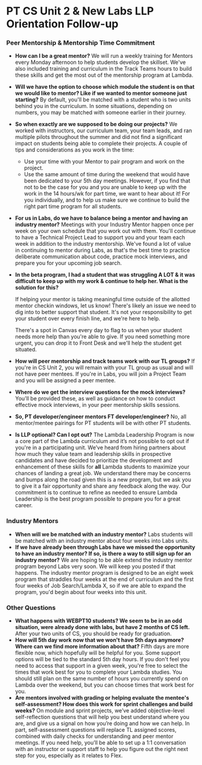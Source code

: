 # PT CS Unit 2 & New Labs LLP Orientation Follow-up

### Peer Mentorship & Mentorship Time Commitment

- **How can I be a great mentor?**
  We will run a weekly training for Mentors every Monday afternoon to help students develop the skillset. We've also included training and curriculum in the Track Teams hours to build these skills and get the most out of the mentorship program at Lambda.
- **Will we have the option to choose which module the student is on that we would like to mentor? Like if we wanted to mentor someone just starting?**
  By default, you'll be matched with a student who is two units behind you in the curriculum. In some situations, depending on numbers, you may be matched with someone earlier in their journey.  

- **So when exactly are we supposed to be doing our projects?**
  We worked with instructors, our curriculum team, your team leads, and ran multiple pilots throughout the summer and did not find a significant impact on students being able to complete their projects. A couple of tips and considerations as you work in the time:
  - Use your time with your Mentor to pair program and work on the project.
  - Use the same amount of time during the weekend that would have been dedicated to your 5th day meetings.
  However, if you find that not to be the case for you and you are unable to keep up with the work in the 14 hours/wk for part time, we want to hear about it! For you individually, and to help us make sure we continue to build the right part time program for all students.
- **For us in Labs, do we have to balance being a mentor and having an industry mentor?**
  Meetings with your Industry Mentor happen once per week on your own schedule that you work out with them. You'll continue to have a Technical Project Lead to support you and your team each week in addition to the industry mentorship.
  We've found a lot of value in continuing to mentor during Labs, as that's the best time to practice deliberate communication about code, practice mock interviews, and prepare you for your upcoming job search.
- **In the beta program, I had a student that was struggling A LOT & it was difficult to keep up with my work & continue to help her. What is the solution for this?**

  If helping your mentor is taking meaningful time outside of the allotted mentor checkin windows, let us know! There's likely an issue we need to dig into to better support that student. It's not your responsibility to get your student over every finish line, and we're here to help.

  There's a spot in Canvas every day to flag to us when your student needs more help than you're able to give. If you need something more urgent, you can drop it to Front Desk and we'll help the student get situated.

- **How will peer mentorship and track teams work with our TL groups?**
  If you're in CS Unit 2, you will remain with your TL group as usual and will not have peer mentees. If you're in Labs, you will join a Project Team and you will be assigned a peer mentee.
- **Where do we get the interview questions for the mock interviews?**
  You'll be provided these, as well as guidance on how to conduct effective mock interviews, in your peer mentorship skills sessions.
- **So, PT developer/engineer mentors FT developer/engineer?**
  No, all mentor/mentee pairings for PT students will be with other PT students.
- **Is LLP optional? Can I opt out?**
  The Lambda Leadership Program is now a core part of the Lambda curriculum and it’s not possible to opt out if you're in a participating unit. We’ve heard from hiring partners about how much they value team and leadership skills in prospective candidates and have decided to prioritize the development and enhancement of these skills for **all** Lambda students to maximize your chances of landing a great job.
  We understand there may be concerns and bumps along the road given this is a new program, but we ask you to give it a fair opportunity and share any feedback along the way. Our commitment is to continue to refine as needed to ensure Lambda Leadership is the best program possible to prepare you for a great career.

### Industry Mentors

- **When will we be matched with an industry mentor?**
  Labs students will be matched with an industry mentor about four weeks into Labs units.
- **If we have already been through Labs have we missed the opportunity to have an industry mentor? If so, is there a way to still sign up for an industry mentor?**
  We are hoping to be able extend the industry mentor program beyond Labs very soon. We will keep you posted if that happens. The industry mentor program is designed to be an eight week program that straddles four weeks at the end of curriculum and the first four weeks of Job Search/Lambda X, so if we are able to expand the program, you'd begin about four weeks into this unit.

### Other Questions

- **What happens with WEBPT10 students? We seem to be in an odd situation, were already done with labs, but have 2 months of CS left.**
  After your two units of CS, you should be ready for graduation.
- **How will 5th day work now that we won't have 5th days anymore? Where can we find more information about that?**
  Fifth days are more flexible now, which hopefully will be helpful for you. Some support options will be tied to the standard 5th day hours. If you don't feel you need to access that support in a given week, you're free to select the times that work best for you to complete your Lambda studies. You should still plan on the same number of hours you currently spend on Lambda over the weekend, but you can choose times that work best for you.
- **Are mentors involved with grading or helping evaluate the mentee's self-assessment? How does this work for sprint challenges and build weeks?**
  On module and sprint projects, we’ve added objective-level self-reflection questions that will help you best understand where you are, and give us a signal on how you’re doing and how we can help. In part, self-assessment questions will replace TL assigned scores, combined with daily checks for understanding and peer mentor meetings. If you need help, you’ll be able to set up a 1:1 conversation with an instructor or support staff to help you figure out the right next step for you, especially as it relates to Flex.
